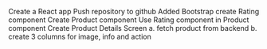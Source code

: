 Create a React app
Push repository to github
Added Bootstrap
 create Rating component
 Create Product component
Use Rating component in Product component
Create Product Details Screen
a. fetch product from backend
b. create 3 columns for image, info and action